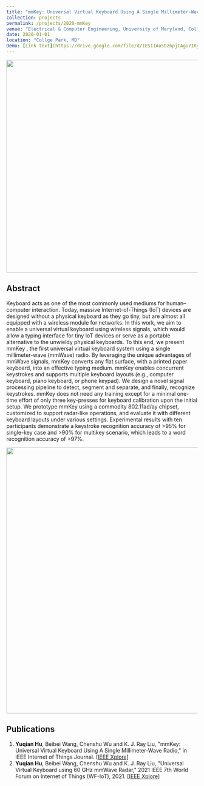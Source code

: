 ```yaml
---
title: "mmKey: Universal Virtual Keyboard Using A Single Millimeter-Wave Radio"
collection: projects
permalink: /projects/2020-mmKey
venue: "Electrical & Computer Engineering, University of Maryland, Collge Park"
date: 2020-01-01
location: "Collge Park, MD"
Demo: [Link text](https://drive.google.com/file/d/1ESI1Ao5Dz6pjtAgu7IKyD5URr-qVQPwm/view?usp=share_link "mmKey Demo")
---
```


<img src="https://yuqianhu09.github.io/images/mmkey_flowchart.PNG" width="560">

Abstract
---------
Keyboard acts as one of the most commonly used mediums for human–computer interaction. Today, massive Internet-of-Things (IoT) devices are designed without a physical keyboard as they go tiny, but are almost all equipped with a wireless module for networks. In this work, we aim to enable a universal virtual keyboard using wireless signals, which would allow a typing interface for tiny IoT devices or serve as a portable alternative to the unwieldy physical keyboards. To this end, we present mmKey , the first universal virtual keyboard system using a single millimeter-wave (mmWave) radio. By leveraging the unique advantages of mmWave signals, mmKey converts any flat surface, with a printed paper keyboard, into an effective typing medium. mmKey enables concurrent keystrokes and supports multiple keyboard layouts (e.g., computer keyboard, piano keyboard, or phone keypad). We design a novel signal processing pipeline to detect, segment and separate, and finally, recognize keystrokes. mmKey does not need any training except for a minimal one-time effort of only three key-presses for keyboard calibration upon the initial setup. We prototype mmKey using a commodity 802.11ad/ay chipset, customized to support radar-like operations, and evaluate it with different keyboard layouts under various settings. Experimental results with ten participants demonstrate a keystroke recognition accuracy of >95% for single-key case and >90% for multikey scenario, which leads to a word recognition accuracy of >97%.

<img src="https://yuqianhu09.github.io/images/mmkey_spectrum.PNG" width="700">

Publications
---------
1. **Yuqian Hu**, Beibei Wang, Chenshu Wu and K. J. Ray Liu, "mmKey: Universal Virtual Keyboard Using A Single Millimeter-Wave Radio," in IEEE Internet of Things Journal. [[IEEE Xplore]](https://ieeexplore.ieee.org/abstract/document/9442848)
2. **Yuqian Hu**, Beibei Wang, Chenshu Wu and K. J. Ray Liu, "Universal Virtual Keyboard using 60 GHz mmWave Radar," 2021 IEEE 7th World Forum on Internet of Things (WF-IoT), 2021. [[IEEE Xplore]](https://ieeexplore.ieee.org/abstract/document/9595474) 

